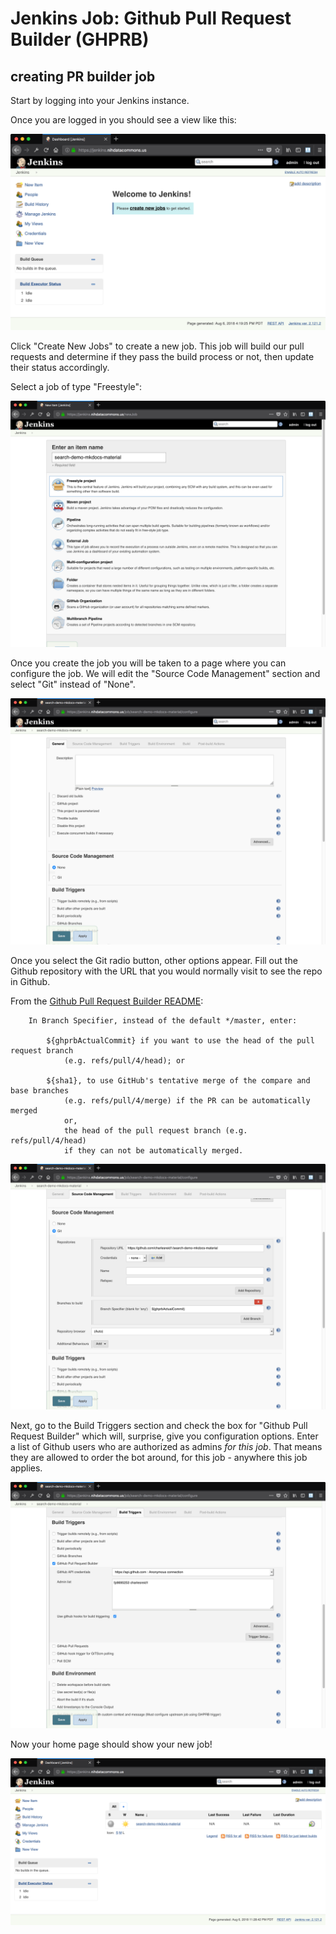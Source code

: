 # Jenkins Job: Github Pull Request Builder (GHPRB)

## creating PR builder job

Start by logging into your Jenkins instance.

Once you are logged in you should see a view like this:

![Jenkins home view](images/jenkins-login-post.png)

Click "Create New Jobs" to create a new job. This job will build
our pull requests and determine if they pass the build process or not,
then update their status accordingly.

Select a job of type "Freestyle":

![Jenkins create new job](images/jenkins-job-1.png)

Once you create the job you will be taken to a page where you can configure
the job. We will edit the "Source Code Management" section and select "Git" 
instead of "None".

![Jenkins job configuration](images/jenkins-job-2.png)

Once you select the Git radio button, other options appear. Fill out the Github
repository with the URL that you would normally visit to see the repo in Github.

From the [Github Pull Request Builder README](https://github.com/jenkinsci/ghprb-plugin):

```
    In Branch Specifier, instead of the default */master, enter:

        ${ghprbActualCommit} if you want to use the head of the pull request branch 
            (e.g. refs/pull/4/head); or

        ${sha1}, to use GitHub's tentative merge of the compare and base branches 
            (e.g. refs/pull/4/merge) if the PR can be automatically merged 
            or,
            the head of the pull request branch (e.g. refs/pull/4/head) 
            if they can not be automatically merged.
```

![Jenkins create new job](images/jenkins-job-3.png)

Next, go to the Build Triggers section and check the box for "Github Pull
Request Builder" which will, surprise, give you configuration options. Enter a
list of Github users who are authorized as admins _for this job_. That means
they are allowed to order the bot around, for this job - anywhere this job
applies.

![Jenkins create new job](images/jenkins-job-4.png)

Now your home page should show your new job!

![Jenkins create new job](images/jenkins-job-5.png)


